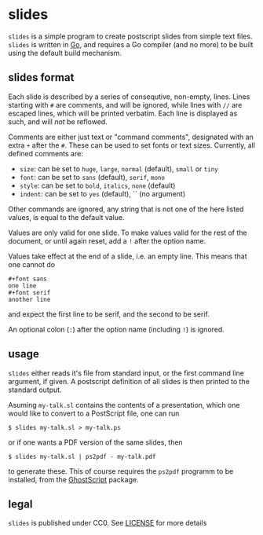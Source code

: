 slides
======

`slides` is a simple program to create postscript slides
from simple text files. `slides` is written in [Go][go],
and requires a Go compiler (and no more) to be built using
the default build mechanism.

slides format
-------------

Each slide is described by a series of consequtive, non-empty,
lines. Lines starting with `#` are comments, and will be 
ignored, while lines with `//` are escaped lines, which will 
be printed verbatim. Each line is displayed as such, and 
will *not* be reflowed.

Comments are either just text or "command comments", designated
with an extra `+` after the `#`. These can be used to set fonts
or text sizes. Currently, all defined comments are:

- `size`: can be set to `huge`, `large`, `normal` (default), `small` or `tiny`
- `font`: can be set to `sans` (default), `serif`, `mono`
- `style`: can be set to `bold`, `italics`, `none` (default)
- `indent`: can be set to `yes` (default), `` (no argument)

Other commands are ignored, any string that is not one of the 
here listed values, is equal to the default value. 

Values are only valid for one slide. To make values valid for the 
rest of the document, or until again reset, add a `!` after the 
option name.

Values take effect at the end of a slide, i.e. an empty line. This
means that one cannot do

	#+font sans
	one line
	#+font serif
	another line

and expect the first line to be serif, and the second to be serif.

An optional colon (`:`) after the option name (including `!`) is
ignored.

usage
-----

`slides` either reads it's file from standard input, or the first 
command line argument, if given. A postscript definition of all 
slides is then printed to the standard output.

Asuming `my-talk.sl` contains the contents of a presentation, 
which one would like to convert to a PostScript file, one can run

	$ slides my-talk.sl > my-talk.ps

or if one wants a PDF version of the same slides, then

	$ slides my-talk.sl | ps2pdf - my-talk.pdf

to generate these. This of course requires the `ps2pdf` programm
to be installed, from the [GhostScript][gs] package.

legal
-----

`slides` is published under CC0. See [LICENSE][license] for more
details

[go]: https://golang.org/
[gs]: https://www.ghostscript.com/
[license]: ./LICENSE
